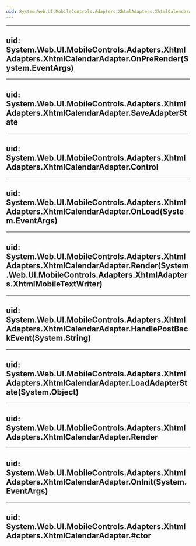 ```yaml
---
uid: System.Web.UI.MobileControls.Adapters.XhtmlAdapters.XhtmlCalendarAdapter
---
```


---
uid: System.Web.UI.MobileControls.Adapters.XhtmlAdapters.XhtmlCalendarAdapter.OnPreRender(System.EventArgs)
---

---
uid: System.Web.UI.MobileControls.Adapters.XhtmlAdapters.XhtmlCalendarAdapter.SaveAdapterState
---

---
uid: System.Web.UI.MobileControls.Adapters.XhtmlAdapters.XhtmlCalendarAdapter.Control
---

---
uid: System.Web.UI.MobileControls.Adapters.XhtmlAdapters.XhtmlCalendarAdapter.OnLoad(System.EventArgs)
---

---
uid: System.Web.UI.MobileControls.Adapters.XhtmlAdapters.XhtmlCalendarAdapter.Render(System.Web.UI.MobileControls.Adapters.XhtmlAdapters.XhtmlMobileTextWriter)
---

---
uid: System.Web.UI.MobileControls.Adapters.XhtmlAdapters.XhtmlCalendarAdapter.HandlePostBackEvent(System.String)
---

---
uid: System.Web.UI.MobileControls.Adapters.XhtmlAdapters.XhtmlCalendarAdapter.LoadAdapterState(System.Object)
---

---
uid: System.Web.UI.MobileControls.Adapters.XhtmlAdapters.XhtmlCalendarAdapter.Render
---

---
uid: System.Web.UI.MobileControls.Adapters.XhtmlAdapters.XhtmlCalendarAdapter.OnInit(System.EventArgs)
---

---
uid: System.Web.UI.MobileControls.Adapters.XhtmlAdapters.XhtmlCalendarAdapter.#ctor
---

